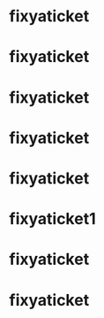 # fixyaticket
# fixyaticket
# fixyaticket
# fixyaticket
# fixyaticket
# fixyaticket1
# fixyaticket
# fixyaticket
